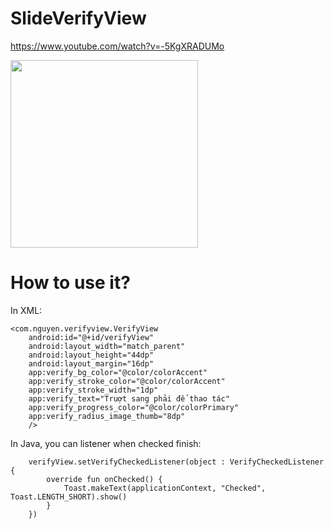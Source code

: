 # SlideVerifyView

https://www.youtube.com/watch?v=-5KgXRADUMo

<img src="https://user-images.githubusercontent.com/18132015/82021741-974eeb00-96b5-11ea-9256-181d9f8c2fee.jpg" width="300"/>

# How to use it?

In XML: 

    <com.nguyen.verifyview.VerifyView
        android:id="@+id/verifyView"
        android:layout_width="match_parent"
        android:layout_height="44dp"
        android:layout_margin="16dp"
        app:verify_bg_color="@color/colorAccent"
        app:verify_stroke_color="@color/colorAccent"
        app:verify_stroke_width="1dp"
        app:verify_text="Truợt sang phải để thao tác"
        app:verify_progress_color="@color/colorPrimary"
        app:verify_radius_image_thumb="8dp"
        />
        
       
 In Java, you can listener when checked finish: 
 
        verifyView.setVerifyCheckedListener(object : VerifyCheckedListener {
            override fun onChecked() {
                Toast.makeText(applicationContext, "Checked", Toast.LENGTH_SHORT).show()
            }
        })
